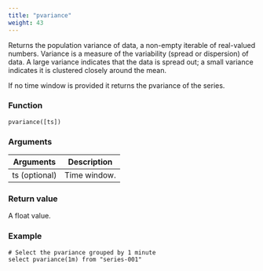 ```yaml
---
title: "pvariance"
weight: 43
---
```


Returns the population variance of data, a non-empty iterable of real-valued numbers. Variance is a measure of the variability (spread or dispersion) of data. A large variance indicates that the data is spread out; a small variance indicates it is clustered closely around the mean.

If no time window is provided it returns the pvariance of the series.

### Function

    pvariance([ts])

### Arguments

 Arguments   | Description
 ----------- | -----------
ts (optional) | Time window.

### Return value

A float value.

### Example

    # Select the pvariance grouped by 1 minute
    select pvariance(1m) from "series-001"
